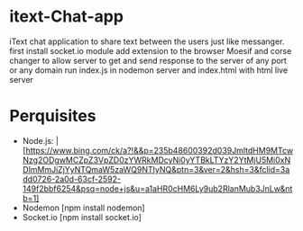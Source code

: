 # itext-Chat-app
iText chat application to share text between the users just like messanger.
first install socket.io module
add extension to the browser Moesif and corse changer to allow server to get and send response to the server of any port or any domain
run index.js in nodemon server and index.html with html live server
# Perquisites
  * Node.js: |[https://www.bing.com/ck/a?!&&p=235b48600392d039JmltdHM9MTcwNzg2ODgwMCZpZ3VpZD0zYWRkMDcyNi0yYTBkLTYzY2YtMjU5Mi0xNDlmMmJiZjYyNTQmaW5zaWQ9NTIyNQ&ptn=3&ver=2&hsh=3&fclid=3add0726-2a0d-63cf-2592-149f2bbf6254&psq=node+js&u=a1aHR0cHM6Ly9ub2RlanMub3JnLw&ntb=1]
  * Nodemon [npm install nodemon]
  * Socket.io [npm install socket.io]
